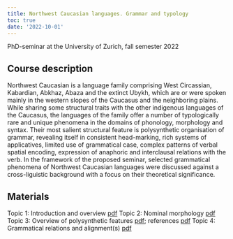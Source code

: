 ```yaml
---
title: Northwest Caucasian languages. Grammar and typology
toc: true
date: '2022-10-01'
---
```

PhD-seminar at the University of Zurich, fall semester 2022

<!--more-->

## Course description

Northwest Caucasian is a language family comprising West Circassian, Kabardian, Abkhaz, Abaza and the extinct Ubykh, which are or were spoken mainly in the western slopes of the Caucasus and the neighboring plains. While sharing some structural traits with the other indigenous languages of the Caucasus, the languages of the family offer a number of typologically rare and unique phenomena in the domains of phonology, morphology and syntax. Their most salient structural feature is polysynthetic organisation of grammar, revealing itself in consistent head-marking, rich systems of applicatives, limited use of grammatical case, complex patterns of verbal spatial encoding, expression of anaphoric and interclausal relations with the verb. In the framework of the proposed seminar, selected grammatical phenomena of Northwest Caucasian languages were discussed against a cross-liguistic background with a focus on their theoretical significance.

## Materials

Topic 1: Introduction and overview [pdf](NWC_Zurich2022_Seminar1.pdf)
Topic 2: Nominal morphology [pdf](NWC_Zurich2022_seminar2.pdf)
Topic 3: Overview of polysynthetic features [pdf](NWC_Zurich2022_seminar3.pdf); references [pdf](refs_polysynthesis.pdf)
Topic 4: Grammatical relations and alignment(s) [pdf](NWV_Zurich2022_seminar4.pdf)